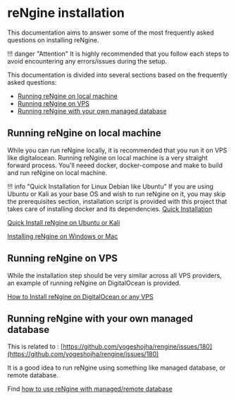 # reNgine installation

This documentation aims to answer some of the most frequently asked questions on installing reNgine.

!!! danger "Attention"
    It is highly recommended that you follow each steps to avoid encountering any errors/issues during the setup.

This documentation is divided into several sections based on the frequently asked questions:

- [Running reNgine on local machine](#running-rengine-on-local-machine)
- [Running reNgine on VPS](#running-rengine-on-vps)
- [Running reNgine with your own managed database](#running-rengine-with-your-own-managed-database)


## Running reNgine on local machine

While you can run reNgine locally, it is recommended that you run it on VPS like digitalocean.
Running reNgine on local machine is a very straight forward process. You'll neeed docker, docker-compose and make to build and run reNgine on local machine.

!!! info "Quick Installation for Linux Debian like Ubuntu"
    If you are using Ubuntu or Kali as your base OS and wish to run reNgine on it, you may skip the prerequisites section, installation script is provided with this project that takes care of installing docker and its dependencies. [Quick Installation](quick-install)

[Quick Install reNgine on Ubuntu or Kali](quick-install)

[Installing reNgine on Windows or Mac](install)


## Running reNgine on VPS

While the installation step should be very similar across all VPS providers, an example of running reNgine on DigitalOcean is provided.

[How to Install reNgine on DigitalOcean or any VPS](vps-installation)


## Running reNgine with your own managed database

This is related to : [https://github.com/yogeshojha/rengine/issues/180](https://github.com/yogeshojha/rengine/issues/180)

It is a good idea to run reNgine using something like managed database, or remote database.

Find [how to use reNgine with managed/remote database](remotedb)
